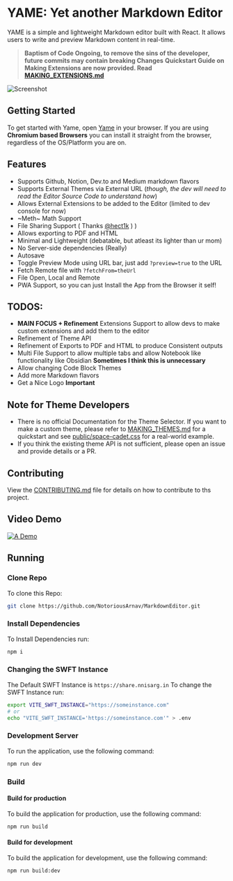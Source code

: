 # YAME: Yet another Markdown Editor
YAME is a simple and lightweight Markdown editor built with React. It allows users to write and preview Markdown content in real-time.

> **Baptism of Code Ongoing, to remove the sins of the developer, future commits may contain breaking Changes**
> **Quickstart Guide on Making Extensions are now provided. Read [MAKING_EXTENSIONS.md](MAKING_EXTENSIONS.md)**

![Screenshot](public/screenshot-1.png)

## Getting Started
To get started with Yame, open [Yame](https://notoriousarnav.github.io/MarkdownEditor/) in your browser. If you are using **Chromium based Browsers** you can install it straight from the browser, regardless of the OS/Platform you are on. 

## Features
- Supports Github, Notion, Dev.to and Medium markdown flavors
- Supports External Themes via External URL (*though, the dev will need to read the Editor Source Code to understand how*)
- Allows External Extensions to be added to the Editor (limited to dev console for now)
- ~Meth~ Math Support
- File Sharing Support ( Thanks [@hect1k](https://github.com/hect1k) ) )
- Allows exporting to PDF and HTML
- Minimal and Lightweight (debatable, but atleast its lighter than ur mom)
- No Server-side dependencies (Really)
- Autosave
- Toggle Preview Mode using URL bar, just add `?preview=true` to the URL
- Fetch Remote file with `?fetchFrom=theUrl`
- File Open, Local and Remote
- PWA Support, so you can just Install the App from the Browser it self!

## TODOS:
- **MAIN FOCUS + Refinement** Extensions Support to allow devs to make custom extensions and add them to the editor
- Refinement of Theme API
- Refinement of Exports to PDF and HTML to produce Consistent outputs
- Multi File Support to allow multiple tabs and allow Notebook like functionality like Obsidian **Sometimes I think this is unnecessary**
- Allow changing Code Block Themes
- Add more Markdown flavors
- Get a Nice Logo **Important**

## Note for Theme Developers
- There is no official Documentation for the Theme Selector. If you want to make a custom theme, please refer to [MAKING_THEMES.md](MAKING_THEMES.md) for a quickstart and see [public/space-cadet.css](public/space-cadet.css) for a real-world example.
- If you think the existing theme API is not sufficient, please open an issue and provide details or a PR.

## Contributing
View the [CONTRIBUTING.md](CONTRIBUTING.md) file for details on how to contribute to ths project.

## Video Demo
[![A Demo](https://i.ytimg.com/vi/ufgCsc758yw/hqdefault.jpg "Markdown Editor")](https://www.youtube.com/watch?v=ufgCsc758yw)

## Running
### Clone Repo
To clone this Repo:
```bash
git clone https://github.com/NotoriousArnav/MarkdownEditor.git
```
### Install Dependencies
To Install Dependencies run:
```bash
npm i
```

### Changing the SWFT Instance
The Default SWFT Instance is `https://share.nnisarg.in`
To change the SWFT Instance run:
```bash
export VITE_SWFT_INSTANCE="https://someinstance.com"
# or
echo "VITE_SWFT_INSTANCE='https://someinstance.com'" > .env
```

### Development Server
To run the application, use the following command:
```bash
npm run dev
```
### Build
#### Build for production
To build the application for production, use the following command:
```bash
npm run build
```
#### Build for development
To build the application for development, use the following command:
```bash
npm run build:dev
```

